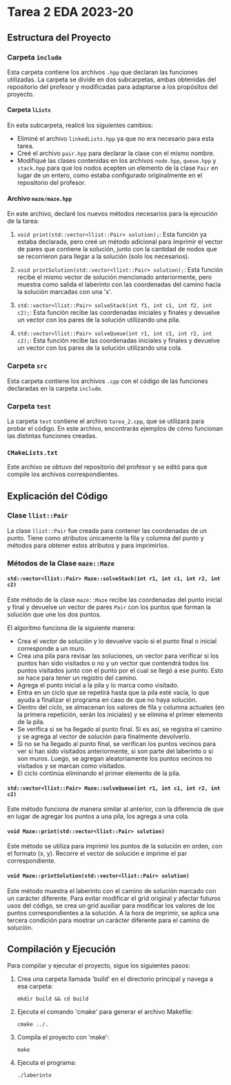 # Tarea 2 EDA 2023-20

## Estructura del Proyecto

### Carpeta `include`
Esta carpeta contiene los archivos `.hpp` que declaran las funciones utilizadas. La carpeta se divide en dos subcarpetas, ambas obtenidas del repositorio del profesor y modificadas para adaptarse a los propósitos del proyecto.

#### Carpeta `lLists`
En esta subcarpeta, realicé los siguientes cambios:
- Eliminé el archivo `linkedLists.hpp` ya que no era necesario para esta tarea.
- Creé el archivo `pair.hpp` para declarar la clase con el mismo nombre.
- Modifiqué las clases contenidas en los archivos `node.hpp`, `queue.hpp` y `stack.hpp` para que los nodos acepten un elemento de la clase `Pair` en lugar de un entero, como estaba configurado originalmente en el repositorio del profesor.

#### Archivo `maze/maze.hpp`
En este archivo, declaré los nuevos métodos necesarios para la ejecución de la tarea:

1. `void print(std::vector<llist::Pair> solution);`: Esta función ya estaba declarada, pero creé un método adicional para imprimir el vector de pares que contiene la solución, junto con la cantidad de nodos que se recorrieron para llegar a la solución (solo los necesarios).

2. `void printSolution(std::vector<llist::Pair> solution);`: Esta función recibe el mismo vector de solución mencionado anteriormente, pero muestra como salida el laberinto con las coordenadas del camino hacia la solución marcadas con una 'x'.

3. `std::vector<llist::Pair> solveStack(int f1, int c1, int f2, int c2);`: Esta función recibe las coordenadas iniciales y finales y devuelve un vector con los pares de la solución utilizando una pila.

4. `std::vector<llist::Pair> solveQueue(int r1, int c1, int r2, int c2);`: Esta función recibe las coordenadas iniciales y finales y devuelve un vector con los pares de la solución utilizando una cola.

### Carpeta `src`
Esta carpeta contiene los archivos `.cpp` con el código de las funciones declaradas en la carpeta `include`.

### Carpeta `test`
La carpeta `test` contiene el archivo `tarea_2.cpp`, que se utilizará para probar el código. En este archivo, encontrarás ejemplos de cómo funcionan las distintas funciones creadas.

### `CMakeLists.txt`
Este archivo se obtuvo del repositorio del profesor y se editó para que compile los archivos correspondientes.

## Explicación del Código

### Clase `llist::Pair`
La clase `llist::Pair` fue creada para contener las coordenadas de un punto. Tiene como atributos únicamente la fila y columna del punto y métodos para obtener estos atributos y para imprimirlos.

### Métodos de la Clase `maze::Maze`

#### `std::vector<llist::Pair> Maze::solveStack(int r1, int c1, int r2, int c2)`
Este método de la clase `maze::Maze` recibe las coordenadas del punto inicial y final y devuelve un vector de pares `Pair` con los puntos que forman la solución que une los dos puntos. 

El algoritmo funciona de la siguiente manera:
- Crea el vector de solución y lo devuelve vacío si el punto final o inicial corresponde a un muro.
- Crea una pila para revisar las soluciones, un vector para verificar si los puntos han sido visitados o no y un vector que contendrá todos los puntos visitados junto con el punto por el cual se llegó a ese punto. Esto se hace para tener un registro del camino.
- Agrega el punto inicial a la pila y lo marca como visitado.
- Entra en un ciclo que se repetirá hasta que la pila esté vacía, lo que ayuda a finalizar el programa en caso de que no haya solución.
- Dentro del ciclo, se almacenan los valores de fila y columna actuales (en la primera repetición, serán los iniciales) y se elimina el primer elemento de la pila.
- Se verifica si se ha llegado al punto final. Si es así, se registra el camino y se agrega al vector de solución para finalmente devolverlo.
- Si no se ha llegado al punto final, se verifican los puntos vecinos para ver si han sido visitados anteriormente, si son parte del laberinto o si son muros. Luego, se agregan aleatoriamente los puntos vecinos no visitados y se marcan como visitados.
- El ciclo continúa eliminando el primer elemento de la pila.

#### `std::vector<llist::Pair> Maze::solveQueue(int r1, int c1, int r2, int c2)`
Este método funciona de manera similar al anterior, con la diferencia de que en lugar de agregar los puntos a una pila, los agrega a una cola.

#### `void Maze::print(std::vector<llist::Pair> solution)`
Este método se utiliza para imprimir los puntos de la solución en orden, con el formato (x, y). Recorre el vector de solución e imprime el par correspondiente.

#### `void Maze::printSolution(std::vector<llist::Pair> solution)`
Este método muestra el laberinto con el camino de solución marcado con un carácter diferente. Para evitar modificar el grid original y afectar futuros usos del código, se crea un grid auxiliar para modificar los valores de los puntos correspondientes a la solución. A la hora de imprimir, se aplica una tercera condición para mostrar un carácter diferente para el camino de solución.

## Compilación y Ejecución
Para compilar y ejecutar el proyecto, sigue los siguientes pasos:

1. Crea una carpeta llamada 'build' en el directorio principal y navega a esa carpeta:
   ```
   mkdir build && cd build
   ```

2. Ejecuta el comando 'cmake' para generar el archivo Makefile:
   ```
   cmake ../.
   ```

3. Compila el proyecto con 'make':
   ```
   make
   ```

4. Ejecuta el programa:
   ```
   ./laberinto
   ```
